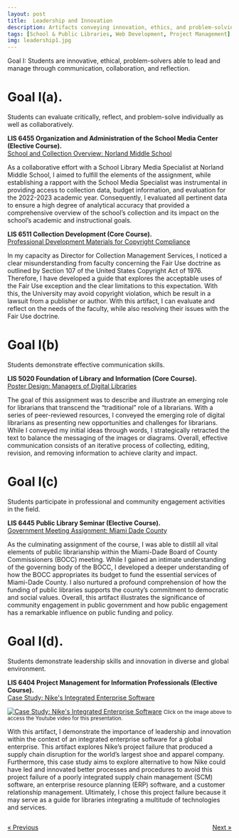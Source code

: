 ```yaml
---
layout: post
title:  Leadership and Innovation
description: Artifacts conveying innovation, ethics, and problem-solving solutions in leading and managing information through communication, collaboration, and reflection. # Add post description (optional)
tags: [School & Public Libraries, Web Development, Project Management]
img: leadership1.jpg
---
```

Goal I: Students are innovative, ethical, problem-solvers able to lead and manage through communication, collaboration, and reflection.

# Goal I(a).
Students can evaluate critically, reflect, and problem-solve individually as well as collaboratively.

<p><b>LIS 6455 Organization and Administration of the School Media Center (Elective Course).</b><br/><a href="https://eoroyal26.github.io/assets/pdf/School-Collection-Overview_NMS3.pdf" target="blank">School and Collection Overview: Norland Middle School</a></p>

As a collaborative effort with a School Library Media Specialist at Norland Middle School, I aimed to fulfill the elements of the assignment, while establishing a rapport with the School Media Specialist was instrumental in providing access to collection data, budget information, and evaluation for the 2022-2023 academic year. Consequently, I evaluated all pertinent data to ensure a high degree of analytical accuracy that provided a comprehensive overview of the school’s collection and its impact on the school’s academic and instructional goals.

<p><b>LIS 6511 Collection Development (Core Course).</b><br/><a href="https://sites.google.com/view/fairuseguide/home" target="blank">Professional Development Materials for Copyright Compliance</a></p>

In my capacity as Director for Collection Management Services, I noticed a clear misunderstanding from faculty concerning the Fair Use doctrine as outlined by Section 107 of the United States Copyright Act of 1976. Therefore, I have developed a guide that explores the acceptable uses of the Fair Use exception and the clear limitations to this expectation. With this, the University may avoid copyright violation, which be result in a lawsuit from a publisher or author. With this artifact, I can evaluate and reflect on the needs of the faculty, while also resolving their issues with the Fair Use doctrine.

# Goal I(b)
Students demonstrate effective communication skills.

<p><b>LIS 5020 Foundation of Library and Information (Core Course).</b><br/><a href="https://eoroyal26.github.io/assets/pdf/Poster_Managers-of-Digital-Libraries2.pdf" target="blank">Poster Design: Managers of Digital Libraries</a></p>

The goal of this assignment was to describe and illustrate an emerging role for librarians that transcend the “traditional” role of a librarians. With a series of peer-reviewed resources, I conveyed the emerging role of digital librarians as presenting new opportunities and challenges for librarians. While I conveyed my initial ideas through words, I strategically retracted the text to balance the messaging of the images or diagrams. Overall, effective communication consists of an iterative process of collecting, editing, revision, and removing information to achieve clarity and impact.

# Goal I(c)
Students participate in professional and community engagement activities in the field.

<p><b>LIS 6445 Public Library Seminar (Elective Course).</b><br/><a href="https://eoroyal26.github.io/assets/pdf/Government-Meeting-Report.pdf" target="blank">Government Meeting Assignment: Miami Dade County</a></p>

As the culminating assignment of the course, I was able to distill all vital elements of public librarianship within the Miami-Dade Board of County Commissioners (BOCC) meeting. While I gained an intimate understanding of the governing body of the BOCC, I developed a deeper understanding of how the BOCC appropriates its budget to fund the essential services of Miami-Dade County. I also nurtured a profound comprehension of how the funding of public libraries supports the county’s commitment to democratic and social values. Overall, this artifact illustrates the significance of community engagement in public government and how public engagement has a remarkable influence on public funding and policy.

# Goal I(d).
Students demonstrate leadership skills and innovation in diverse and global environment.

<p><b>LIS 6404 Project Management for Information Professionals (Elective Course).</b><br/><a href="https://eoroyal26.github.io/assets/pdf/Project-Proposal.pdf" target="blank">Case Study: Nike's Integrated Enterprise Software</a></p>

[![Case Study: Nike's Integrated Enterprise Software]({{site.baseurl}}/assets/img/Thumbnail_Casestudy.png)](https://www.youtube.com/watch?v=Yc7raLh7rjQ)
<small>Click on the image above to access the Youtube video for this presentation.</small>

With this artifact, I demonstrate the importance of leadership and innovation within the context of an integrated enterprise software for a global enterprise. This artifact explores Nike’s project failure that produced a supply chain disruption for the world’s largest shoe and apparel company. Furthermore, this case study aims to explore alternative to how Nike could have led and innovated better processes and procedures to avoid this project failure of a poorly integrated supply chain management (SCM) software, an enterprise resource planning (ERP) software, and a customer relationship management. Ultimately, I chose this project failure because it may serve as a guide for libraries integrating a multitude of technologies and services.

<body>

<div style="display: flex; justify-content: space-between;">
  <p style="background-color: transparent;"><a href="https://eoroyal26.github.io/statement-of-integrity/" class="previous">&laquo; Previous</a></p>
  <p style="background-color: transparent;"><a href="https://eoroyal26.github.io/systems-and-services/" class="next">Next &raquo;</a></p>
</div>
   
</body>

<!--Check out the [Jekyll docs][jekyll-docs] for more info on how to get the most out of Jekyll. File all bugs/feature requests at [Jekyll’s GitHub repo][jekyll-gh]. If you have questions, you can ask them on [Jekyll Talk][jekyll-talk].-->

[jekyll-docs]: https://jekyllrb.com/docs/home
[jekyll-gh]:   https://github.com/jekyll/jekyll
[jekyll-talk]: https://talk.jekyllrb.com/
